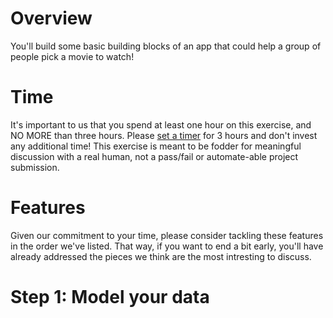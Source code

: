 # Overview

You'll build some basic building blocks of an app that could help a group of people pick a movie to watch!

# Time
It's important to us that you spend at least one hour on this exercise, and NO MORE than three hours. Please [set a timer](https://www.google.com/search?q=timer+3+hours) for 3 hours and don't invest any additional time! This exercise is meant to be fodder for meaningful discussion with a real human, not a pass/fail or automate-able project submission.


# Features
Given our commitment to your time, please consider tackling these features in the order we've listed. That way, if you want to end a bit early, you'll have already addressed the pieces we think are the most intresting to discuss.

# Step 1: Model your data 
